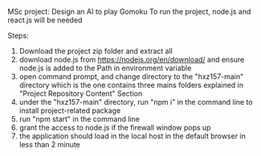 MSc project: Design an AI to play Gomoku
To run the project, node.js and react.js will be needed

Steps:
1. Download the project zip folder and extract all
2. download node.js from https://nodejs.org/en/download/ and ensure node.js is added
to the Path in environment variable
3. open command prompt, and change directory to the "hxz157-main" directory which is the one
contains three mains folders explained in "Project Repository Content" Section
4. under the "hxz157-main" directory, run "npm i" in the command line to install project-related
package
5. run "npm start" in the command line
6. grant the access to node.js if the firewall window pops up
7. the application should load in the local host in the default browser in less than 2 minute
